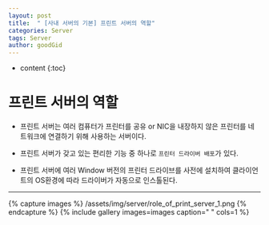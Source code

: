 ```yaml
---
layout: post
title:  " [사내 서버의 기본] 프린트 서버의 역할"
categories: Server
tags: Server
author: goodGid
---
```

* content
{:toc}


# 프린트 서버의 역할

* 프린트 서버는 여러 컴퓨터가 프린터를 공유 or NIC을 내장하지 않은 프린터를 네트워크에 연결하기 위해 사용하는 서버이다.

* 프린트 서버가 갖고 있는 편리한 기능 중 하나로 `프린터 드라이버 배포`가 있다.

* 프린트 서버에 여러 Window 버전의 프린터 드라이브를 사전에 설치하여 클라이언트의 OS환경에 따라 드라이버가 자동으로 인스톨된다.


---


{% capture images %}
    /assets/img/server/role_of_print_server_1.png
{% endcapture %}
{% include gallery images=images caption=" " cols=1 %}

